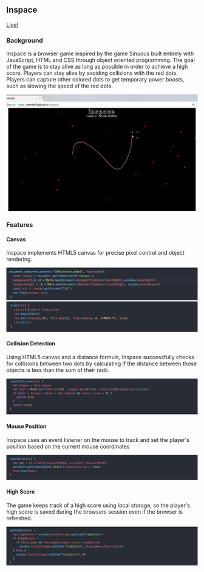 ## Inspace
[Live!](https://stenkoff.github.io/inspace/)

### Background
Inspace is a browser game inspired by the game Sinuous built entirely with JavaScript, HTML and CSS through object oriented programming. The goal of the game is to stay alive as long as possible in order to achieve a high score. Players can stay alive by avoiding collisions with the red dots. Players can capture other colored dots to get temporary power boosts, such as slowing the speed of the red dots.

![inspace](./assets/images/inspace.png)

### Features

#### Canvas
Inspace implements HTML5 canvas for precise pixel control and object rendering.

![canvas](./assets/images/canvas.png)
![draw](./assets/images/canvas_draw.png)

#### Collision Detection
Using HTML5 canvas and a distance formula, Inspace successfully checks for collisions between two dots by calculating if the distance between those objects is less than the sum of their radii.

![collision](./assets/images/collision.png)

#### Mouse Position
Inspace uses an event listener on the mouse to track and set the player's position based on the current mouse coordinates

![position](./assets/images/player_pos.png)

#### High Score
The game keeps track of a high score using local storage, so the player's high score is saved during the browsers session even if the browser is refreshed.

![high-score](./assets/images/high_score.png)
